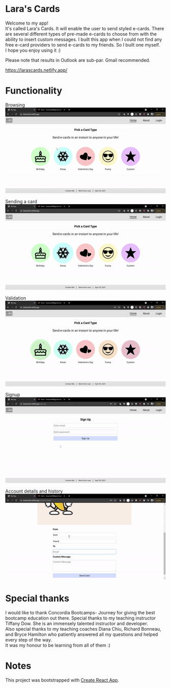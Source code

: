 # Lara's Cards

Welcome to my app!\
It's called Lara's Cards. It will enable the user to send styled e-cards. There are several different types of pre-made e-cards to choose from with the ability to insert custom messages.
I built this app when I could not find any free e-card providers to send e-cards to my friends. So I built one myself.\
I hope you enjoy using it :)

Please note that results in Outlook are sub-par. Gmail recommended.

https://larascards.netlify.app/

# Functionality

Browsing
<img src="./client/public/browse.gif"/>

Sending a card
<img src="./client/public/gif1.gif"/>

Validation
<img src="./client/public/validation.gif"/>

Signup
<img src="./client/public/signup.gif"/>

Account details and history
<img src="./client/public/account.gif"/>

# Special thanks

I would like to thank Concordia Bootcamps- Journey for giving the best bootcamp education out there.
Special thanks to my teaching instructor Tiffany Dow. She is an immensely talented instructor and developer. \
Also special thanks to my teaching coaches Diana Chiu, Richard Bonneau, and Bryce Hamilton who patiently answered all my questions and helped every step of the way. \
It was my honour to be learning from all of them :)

# Notes

This project was bootstrapped with [Create React App](https://github.com/facebook/create-react-app).
